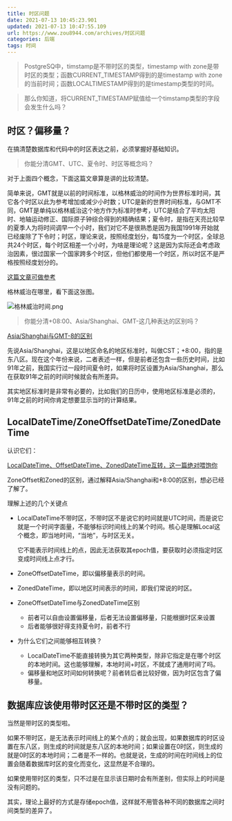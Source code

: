 ```yaml
---
title: 时区问题
date: 2021-07-13 10:45:23.901
updated: 2021-07-13 10:47:55.109
url: https://www.zou8944.com/archives/时区问题
categories: 后端
tags: 时间
---
```


> PostgreSQ中，timstamp是不带时区的类型，timestamp with zone是带时区的类型；函数CURRENT_TIMESTAMP得到的是timestamp with zone的当前时间；函数LOCALTIMESTAMP得到的是timestamp类型的时间。

> 那么你知道，将CURRENT_TIMESTAMP赋值给一个timstamp类型的字段会发生什么吗？

<!-- more -->

## 时区？偏移量？

在搞清楚数据库和代码中的时区表达之前，必须掌握好基础知识。

> 你能分清GMT、UTC、夏令时、时区等概念吗？

对于上面四个概念，下面这篇文章算是讲的比较清楚。

简单来说，GMT就是以前的时间标准，以格林威治的时间作为世界标准时间，其它各个时区以此为参考增加或减少小时数；UTC是新的世界时间标准，与GMT不同，GMT是单纯以格林威治这个地方作为标准时参考，UTC是结合了平均太阳时、地轴运动修正、国际原子钟综合得到的精确结果；夏令时，是指在天亮比较早的夏季人为将时间调早一个小时，我们对它不是很熟悉是因为我国1991年开始就已经废除了下令时；时区，理论来说，按照经度划分，每15度为一个时区，全球总共24个时区，每个时区相差一个小时，为啥是理论呢？这是因为实际还会考虑政治因素，很过国家一个国家跨多个时区，但他们都使用一个时区，所以时区不是严格按照经度划分的。

[这篇文章可做参考](https://www.cnblogs.com/champyin/p/12767852.html)

格林威治在哪里，看下面这张图。

![格林威治时间.png](1)

> 你能分清+08:00、Asia/Shanghai、GMT-这几种表达的区别吗？

[Asia/Shanghai与GMT-8的区别](https://blog.csdn.net/zjy_love_java/article/details/107704594)

先说Asia/Shanghai，这是以地区命名的地区标准时，叫做CST；+8:00，指的是东八区。现在这个年份来说，二者表述一样，但是前者还包含一些历史时间，比如91年之前，我国实行过一段时间夏令时，如果将时区设置为Asia/Shanghai，那么在获取91年之前的时间时候就会有所差异。

其实地区标准时是非常有必要的，比如我们的日历中，使用地区标准是必须的，91年之前的时间你肯定想要显示当时的计算结果。

## LocalDateTime/ZoneOffsetDateTime/ZonedDateTime

认识它们：

[LocalDateTime、OffsetDateTime、ZonedDateTime互转，这一篇绝对喂饱你](https://segmentfault.com/a/1190000039081645)

ZoneOffset和Zoned的区别，通过解释Asia/Shanghai和+8:00的区别，想必已经了解了。

理解上述的几个关键点

- LocalDateTime不带时区，不带时区不是说它的时间就是UTC时间，而是说它就是一个时间字面量，不能够标识时间线上的某个时间。核心是理解Local这个概念，即当地时间，“当地”，与时区无关。

    它不能表示时间线上的点，因此无法获取其epoch值，要获取时必须指定时区变成时间线上点才行。

- ZoneOffsetDateTime，即以偏移量表示的时间。
- ZonedDateTime，即以地区时间表示的时间，即我们常说的时区。
- ZoneOffsetDateTime与ZonedDateTime区别
    - 前者可以自由设置偏移量，后者无法设置偏移量，只能根据时区来设置
    - 后者能够很好得支持夏令时，前者不行
- 为什么它们之间能够相互转换？
    - LocalDateTime不能直接转换为其它两种类型，除非它指定是在哪个时区的本地时间。这也能够理解，本地时间+时区，不就成了通用时间了吗。
    - 偏移量和地区时间如何转换呢？前者转后者比较好做，因为时区包含了偏移量。

## 数据库应该使用带时区还是不带时区的类型？

当然是带时区的类型啦。

如果不带时区，是无法表示时间线上的某个点的；就会出现，如果数据库的时区设置在东八区，则生成的时间就是东八区的本地时间；如果设置在0时区，则生成的就是0时区的本地时间；二者是不一样的。也就是说，生成的时间在时间线上的位置会随着数据库时区的变化而变化，这显然是不合理的。

如果使用带时区的类型，只不过是在显示该日期时会有所差别，但实际上的时间是没有问题的。

其实，理论上最好的方式是存储epoch值，这样就不用管各种不同的数据库之间时间类型的差异了。